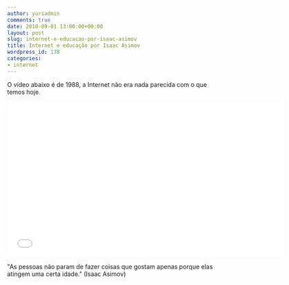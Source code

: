 ```yaml
---
author: yuriadmin
comments: true
date: 2010-09-01 13:00:00+00:00
layout: post
slug: internet-e-educacao-por-isaac-asimov
title: Internet e educação por Isaac Asimov
wordpress_id: 178
categories:
- internet
---
```


O vídeo abaixo é de 1988, a Internet não era nada parecida com o que temos hoje.  
  
<iframe width="640" height="360" src="//www.youtube.com/embed/CI5NKP1y6Ng" frameborder="0" allowfullscreen="1"> </iframe>  
  
"As pessoas não param de fazer coisas que gostam apenas porque elas atingem uma certa idade." (Isaac Asimov)
